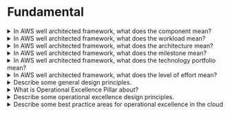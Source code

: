 # Fundamental

<details>
<summary>
In AWS well architected framework, what does the component mean?
</summary>

A component is the code, configuration,and AWS Resources that together deliver against a requirement. A component is often the unit of technical ownership, and is decoupled from other components.

</details>

<details>
<summary>
In AWS well architected framework, what does the workload mean?
</summary>

The term workload is used to identify a set of components that together deliver business value. A workload is usually the level of detail that business and technology leaders communicate about.

</details>

<details>
<summary>
In AWS well architected framework, what does the architecture mean?
</summary>

We think about architecture as being how components work together in a workload. How components communicate and interact is often the focus of architecture diagrams.

</details>

<details>
<summary>
In AWS well architected framework, what does the milestone mean?
</summary>

Milestones mark key changes in your architecture as it evolves throughout the product lifecycle(design, implementation, testing, go live, and in production).

</details>

<details>
<summary>
In AWS well architected framework, what does the technology portfolio mean?
</summary>

Within an organization the technology portfolio is the collection of workloads that are required for the business to operate.

</details>

<details>
<summary>
In AWS well architected framework, what does the level of effort mean?
</summary>

The level of effort is categorizing the amount of time, effort, and complexity a task requires for implementation. Each organization needs to consider the size and expertise of the team and the complexity of the workload for additional context to properly categorize the level of effort for the organization.

- High: The work might take multiple weeks or multiple months. This could be broken out into multiple stories, releases, and tasks.
- Medium: The work might take multiple days or multiple weeks. This could be broken out into multiple releases and tasks.
- Low: The work might take multiple hours or multiple days. This could be broken out into multiple tasks.
</details>

<details>
<summary>
Describe some general design principles.
</summary>

- **Stop guessing your capacity needs**
  - If you make a poor capacity decision when deploying a workload,you might end up sitting on expensive idle resources or dealing with the performance implications of limited capacity. With cloud computing, these problems can go away. You can use as much or as little capacity as you need, and scale up and down automatically.
- **Test systems at production scale**
  - In the cloud, you can create a production-scale test environment on demand, complete your testing, and then decommission the resources. Because you only pay for the test environment when it's running, you can simulate your live environment for a fraction of the cost of testing on premises.
- **Automate with architectural experimentation in mind**
  - Automation permits you to create and replicate your workloads at low cost and avoid the expense of manual effort. You can track changes to your automation, audit the impact, and revert to previous parameters when necessary.
- **Consider evolutionary architectures**
  - In a traditional environment, architectural decisions are often implemented as static, onetime events, with a few major versions of a system during its lifetime. As a business and its context continue to evolve, these initial decisions might hinder the system's ability to deliver changing business requirements. In the cloud, the capability to automate and test on demand lowers the risk of impact from design changes. This permits systems to evolve over time so that businesses can take advantage of innovations as a standard practice.
- **Drive architectures using data**
  - In the cloud, you can collect data on how your architectural choices affect the behavior of your workload. This lets you make fact-based decisions on how to improve your workload. Your cloud infrastructure is code, so you can use that data to inform your architecture choices and improvements over time.
- **Improve through game days**
  - Test how your architecture and processes perform by regularly scheduling game days to simulate events in production. This will help you understand where improvements can be made and can help develop organizational experience in dealing with events.
  </details>

<details>
<summary>
What is Operational Excellence Pillar about?
</summary>

The Operational Excellence pillar includes the ability to support development and run workloads effectively, gain insight into their operations, and to continuously improve supporting processes and procedures to deliver business value.

</details>

<details>
<summary>
Describe some operational excellence design principles.
</summary>

- **Perform operations as code**
  - In the cloud, you can apply the same engineering discipline that you use for application code to your entire environment. You can define your entire workload (applications, infrastructure) as code and update it with code. You can implement your operations procedures as code and automate their run process by initiating them in response to events. By performing operations as code, you limit human error and achieve consistent responses to events.
- **Make frequent, small, reversible changes**
  - Design workloads to permit components to be updated regularly. Make changes in small increments that can be reversed if they fail (without affecting customers when possible).
- **Refine operations procedures frequently**
  - As you use operations procedures, look for opportunities to improve them. As you evolve your workload, evolve your procedures appropriately. Set up regular game days to review and validate that all procedures are effective and that teams are familiar with them.
- **Anticipate failure**
  - Perform “pre-mortem” exercises to identify potential sources of failure so that they can be removed or mitigated. Test your failure scenarios and validate your understanding of their impact. Test your response procedures to verify that they are effective, and that teams are familiar with their process. Set up regular game days to test workloads and team responses to simulated events.
- **Learn from all operational failures**
  - Drive improvement through lessons learned from all operational events and failures. Share what is learned across teams and through the entire organization.
  </details>

<details>
<summary>
Describe some best practice areas for operational excellence in the cloud
</summary>

- **Organization**
  - For successful business outcomes, ensure shared understanding among teams about the workload, roles, and business goals. Establish clear priorities that maximize efforts' benefits, evaluate customer needs to understand required support, and verify alignment with governance, compliance, and industry standards. Regularly review and update priorities to adapt to changing needs.
  - Assess and document business threats, including risk, liabilities, and security concerns in a risk registry. Consider impacts, trade-offs, and prioritize efforts while balancing factors like speed to market, cost optimization, and technology choices. Manage benefits and risks to make informed decisions, addressing risks as needed based on changing circumstances.
  - Foster mutual understanding among teams about their roles, responsibilities, and shared goals to enhance collaboration. Recognize the customer, organizational context, team composition, and workload specifics that shape each team's needs, acknowledging that a single operating model may not suit all teams' diverse requirements within the organization.
  - Verify that there are identified owners for each application, workload, platform, and infrastructurecomponent, and that each process and procedure has an identified owner responsible for its definition, and owners responsible for their performance.
  - Comprehending the business value, purpose, and ownership of components and procedures guides team members' actions. Clearly define responsibilities and mechanisms for recognizing ownership. Foster innovation by enabling requests for changes and exceptions, while defining collaborative agreements between teams to ensure mutual support and business success.
  - Support team members to enhance their effectiveness in contributing to business outcomes. Engage senior leadership to set expectations, sponsor best practices, and drive organizational evolution. Encourage proactive action by team members to address risks promptly, while ensuring clear communication of risks and events for timely and informed decision-making.
  - Promote experimentation for continuous learning and engagement, enabling skill growth to adapt to new technologies and responsibilities. Dedicate structured learning time, provide necessary resources, and leverage cross-organizational diversity to enhance innovation, challenge assumptions, and reduce confirmation bias. Foster inclusion, diversity, and accessibility within teams to gain valuable perspectives and insights.
  - Leverage tools like AWS Organizations and services such as AWS Control Tower for centralized environment governance across accounts, facilitating operating model management and automated provisioning. Partner with Managed Services providers, including AWS Managed Services, to implement cloud environments, ensuring security, compliance, and business objectives. Integrating Managed Services into your operating model streamlines operations, saves resources, and enables your internal teams to focus on strategic differentiation rather than acquiring new skills.
  </details>
